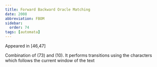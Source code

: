 ```yaml
---
title: Forward Backward Oracle Matching
date: 2008
abbreviation: FBOM
sidebar:
  order: 74
tags: [automata]
---
```


Appeared in [46,47]

Combination of (73) and (10). It performs transitions using the characters which follows the current window of the text
